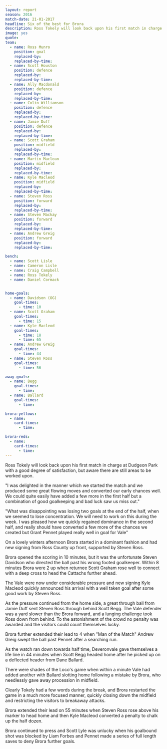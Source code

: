 ```yaml
---
layout: report
season: 2016
match-date: 21-01-2017
headline: Six of the best for Brora
description: Ross Tokely will look back upon his first match in charge at Dudgeon Park with a good degree of satisfaction
image: yes
quote:
team:
  - name: Ross Munro
    position: goal
    replaced-by:
    replaced-by-time:
  - name: Scott Houston
    position: defence
    replaced-by:
    replaced-by-time:
  - name: Ally Macdonald
    position: defence
    replaced-by:
    replaced-by-time:
  - name: Colin Williamson
    position: defence
    replaced-by:
    replaced-by-time:
  - name: Jamie Duff
    position: defence
    replaced-by:
    replaced-by-time:
  - name: Scott Graham
    position: midfield
    replaced-by:
    replaced-by-time:
  - name: Martin Maclean
    position: midfield
    replaced-by:
    replaced-by-time:
  - name: Kyle Macleod
    position: midfield
    replaced-by:
    replaced-by-time:
  - name: Steven Ross
    position: forward
    replaced-by:
    replaced-by-time:
  - name: Steven Mackay
    position: forward
    replaced-by:
    replaced-by-time:
  - name: Andrew Greig
    position: forward
    replaced-by:
    replaced-by-time:

bench:
  - name: Scott Lisle
  - name: Cameron Lisle
  - name: Craig Campbell
  - name: Ross Tokely
  - name: Daniel Cormack


home-goals:
  - name: Davidson (OG)
    goal-times:
      - time: 10
  - name: Scott Graham
    goal-times:
      - time: 15
  - name: Kyle Macleod
    goal-times:
      - time: 18
      - time: 65
  - name: Andrew Greig
    goal-times:
      - time: 44
  - name: Steven Ross
    goal-times:
      - time: 56

away-goals:
  - name: Begg
    goal-times:
      - time:
  - name: Ballard
    goal-times:
      - time:

brora-yellows:
  - name:
    card-times:
      - time:

brora-reds:
  - name:
    card-times:
      - time:
---
```

Ross Tokely will look back upon his first match in charge at Dudgeon Park with a good degree of satisfaction, but aware there are still areas to be worked upon.

"I was delighted in the manner which we started the match and we produced some great flowing moves and converted our early chances well. We could quite easily have added a few more in the first half but a combination of good goalkeeping and bad luck saw us miss out."

"What was disappointing was losing two goals at the end of the half, when we seemed to lose concentration. We will need to work on this during the week. I was pleased how we quickly regained dominance in the second half, and really should have converted a few more of the chances we created but Grant Pennet played really well in goal for Vale"

On a lovely winters afternoon Brora started in a dominant fashion and had new signing from Ross County up front, supported by Steven Ross.

Brora opened the scoring in 10 minutes, but it was the unfortunate Steven Davidson who directed the ball past his wrong footed goalkeeper. Within 8 minutes Brora were 2 up when returnee Scott Graham rose well to connect with a deep cross to head the Cattachs further ahead.

The Vale were now under considerable pressure and new signing Kyle Macleod quickly announced his arrival with a well taken goal after some good work by Steven Ross.

As the pressure continued from the home side, a  great through ball from Jamie Duff sent Steven Ross through behind Scott Begg. The Vale defender was a yard slower than the Brora forward, and a lunging challenge took Ross down from behind. To the astonishment of the crowd no penalty was awarded and the visitors could count themselves lucky.

Brora further extended their lead to 4 when "Man of the Match" Andrew Greig swept the ball past Pennet after a searching run.

As the watch ran down towards half time, Deveronvale gave themselves a life line in 44 minutes when Scott Begg headed home after he picked up on a deflected header from Dane Ballard.

There were shades of the Loco's game when within a minute Vale had added another with Ballard slotting home following a mistake by Brora, who needlessly gave away procession in midfield.

Clearly Tokely had a few words during the break, and Brora restarted the game in a much more focused manner, quickly closing down the midfield and restricting the visitors to breakaway attacks.

Brora extended their lead on 55 minutes when Steven Ross rose above his marker to head home and then Kyle Macleod converted a penalty to chalk up the half dozen.

Brora continued to press and Scott Lyle was unlucky when his goalbound shot was blocked by Liam Forbes and  Pennet made a series of full length saves to deny Brora further goals.
